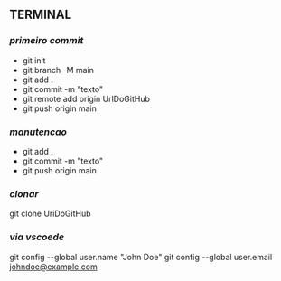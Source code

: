 ## TERMINAL
### *primeiro commit*
* git init
* git branch -M main
* git add .
* git commit -m "texto"
* git remote add origin UrlDoGitHub
* git push origin main

### *manutencao*
* git add .
* git commit -m "texto"
* git push origin main

### *clonar*
git clone UriDoGitHub

### *via vscoede*
git config --global user.name "John Doe"
git config --global user.email johndoe@example.com
